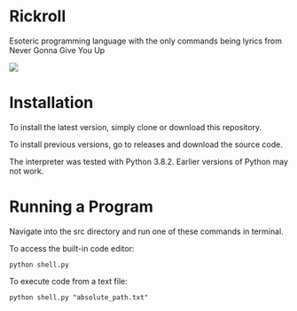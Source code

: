 # Rickroll

Esoteric programming language with the only commands being lyrics from Never Gonna Give You Up

![](https://www.aberdeen.com/wp-content/uploads/2014/07/rickrolled.jpg)

# Installation

To install the latest version, simply clone or download this repository.

To install previous versions, go to releases and download the source code.

The interpreter was tested with Python 3.8.2. Earlier versions of Python may not work.

# Running a Program

Navigate into the src directory and run one of these commands in terminal.

To access the built-in code editor:
```
python shell.py
```

To execute code from a text file:
```
python shell.py "absolute_path.txt"
```